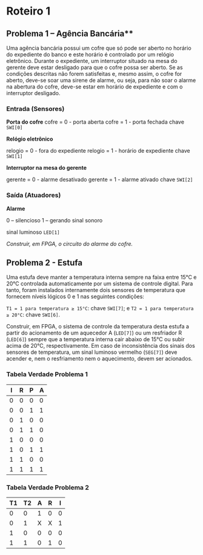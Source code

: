 # Roteiro 1

## Problema 1 – Agência Bancária**
Uma agência bancária possui um cofre que só pode ser aberto no horário do expediente do banco e este horário é controlado por um relógio eletrônico. Durante o expediente, um interruptor situado na mesa do gerente deve estar desligado para que o cofre possa ser aberto. Se as condições descritas não forem satisfeitas e, mesmo assim, o cofre for aberto, deve-se soar uma sirene de alarme, ou seja, para não soar o alarme na abertura do cofre, deve-se estar em horário de expediente e com o interruptor desligado.

### Entrada (Sensores)

**Porta do cofre**
cofre = 0 - porta aberta
cofre = 1 - porta fechada
chave `SWI[0]` 

**Relógio eletrônico**

relogio = 0 - fora do expediente
relogio = 1 - horário de expediente
chave `SWI[1]`

**Interruptor na mesa do gerente**

gerente = 0 - alarme desativado
gerente = 1 - alarme ativado
chave `SWI[2]`

### Saída (Atuadores)

**Alarme**

0 – silencioso
1 – gerando sinal sonoro

sinal luminoso `LED[1]`

*Construir, em FPGA, o circuito do alarme do cofre.*

## Problema 2 - Estufa
Uma estufa deve manter a temperatura interna sempre na faixa entre 15°C e 20°C controlada automaticamente por um sistema de controle digital. Para tanto, foram instalados internamente dois sensores de temperatura que fornecem níveis lógicos 0 e 1 nas seguintes condições:

`T1 = 1 para temperatura ≥ 15°C`: chave `SWI[7]`; e
`T2 = 1 para temperatura ≥ 20°C`: chave `SWI[6]`.

Construir, em FPGA, o sistema de controle da temperatura desta estufa a partir do acionamento de um aquecedor A (`LED[7]`) ou um resfriador R (`LED[6]`) sempre que a temperatura interna cair abaixo de 15°C ou subir acima de 20°C, respectivamente. Em caso de inconsistência dos sinais dos sensores de temperatura, um sinal luminoso vermelho (`SEG[7]`) deve acender e, nem o resfriamento nem o aquecimento, devem ser acionados.

### Tabela Verdade Problema 1

| I  | R  | P  | A  | 
| -- | -- | -- | -- |
| 0  | 0  | 0  | 0  |
| 0  | 0  | 1  | 1  |
| 0  | 1  | 0  | 0  |
| 0  | 1  | 1  | 0  |
| 1  | 0  | 0  | 0  |
| 1  | 0  | 1  | 1  |
| 1  | 1  | 0  | 0  |
| 1  | 1  | 1  | 1  |

### Tabela Verdade Problema 2

| T1 | T2 | A  | R  | I  | 
| -- | -- | -- | -- | -- |
| 0  | 0  | 1  | 0  | 0  |
| 0  | 1  | X  | X  | 1  |
| 1  | 0  | 0  | 0  | 0  |
| 1  | 1  | 0  | 1  | 0  |
